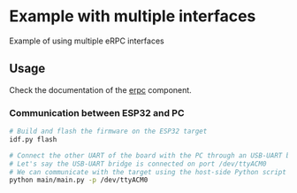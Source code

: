 # Example with multiple interfaces

Example of using multiple eRPC interfaces

## Usage

Check the documentation of the [erpc](../../erpc_esp/erpc/README.md) component.

### Communication between ESP32 and PC

```bash
# Build and flash the firmware on the ESP32 target
idf.py flash

# Connect the other UART of the board with the PC through an USB-UART bridge.
# Let's say the USB-UART bridge is connected on port /dev/ttyACM0
# We can communicate with the target using the host-side Python script
python main/main.py -p /dev/ttyACM0
```
